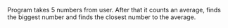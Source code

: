 Program takes 5 numbers from user. After that it counts an average, finds the biggest number and finds the closest number to the average.